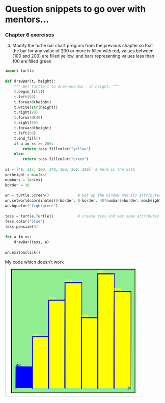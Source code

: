 # Question snippets to go over with mentors...

### Chapter 6 exercises
4. Modify the turtle bar chart program from the previous chapter so that the bar for any value of 200 or more is filled with red, values between [100 and 200) are filled yellow, and bars representing values less than 100 are filled green.
```python
import turtle

def drawBar(t, height):
    """ Get turtle t to draw one bar, of height. """
    t.begin_fill()
    t.left(90)
    t.forward(height)
    t.write(str(height))
    t.right(90)
    t.forward(40)
    t.right(90)
    t.forward(height)
    t.left(90)
    t.end_fill()         
    if a in xs >= 200:
        return tess.fillcolor("yellow")
    else:
        return tess.fillcolor("green")

xs = [48, 117, 200, 240, 160, 260, 220]  # here is the data
maxheight = max(xs)
numbars = len(xs)
border = 10

wn = turtle.Screen()             # Set up the window and its attributes
wn.setworldcoordinates(0-border, 0-border, 40*numbars+border, maxheight+border)
wn.bgcolor("lightgreen")

tess = turtle.Turtle()           # create tess and set some attributes
tess.color("blue")
tess.pensize(3)

for a in xs:
    drawBar(tess, a)

wn.exitonclick()
```
My code which doesn't work
![output](figs/Ch6Num5.png)
